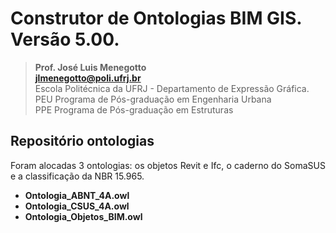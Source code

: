 # Construtor de Ontologias BIM GIS. Versão 5.00.
>**Prof. José Luis Menegotto**<br>
>**jlmenegotto@poli.ufrj.br**<br>
>Escola Politécnica da UFRJ - Departamento de Expressão Gráfica.<br>
>PEU Programa de Pós-graduação em Engenharia Urbana<br>
>PPE Programa de Pós-graduação em Estruturas<br>

## Repositório ontologias 

<p align="justify">Foram alocadas 3 ontologias: os objetos Revit e Ifc, o caderno do SomaSUS e a classificação da NBR 15.965.<br></b></p>

  * **Ontologia_ABNT_4A.owl**
  * **Ontologia_CSUS_4A.owl**
  * **Ontologia_Objetos_BIM.owl**
